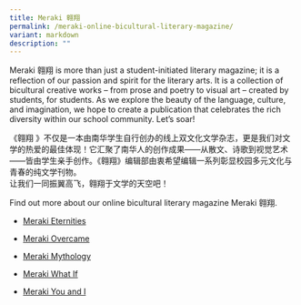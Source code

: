 ```yaml
---
title: Meraki 翱翔
permalink: /meraki-online-bicultural-literary-magazine/
variant: markdown
description: ""
---
```

<p>Meraki 翱翔 is more than just a student-initiated literary magazine; it
is a reflection of our passion and spirit for the literary arts. It is
a collection of bicultural creative works – from prose and poetry to visual
art – created by students, for students. As we explore the beauty of the
language, culture, and imagination, we hope to create a publication that
celebrates the rich diversity within our school community. Let’s soar!</p>
<p>《翱翔 》不仅是一本由南华学生自行创办的线上双文化文学杂志，更是我们对文学的热爱的最佳体现！它汇聚了南华人的创作成果——从散文、诗歌到视觉艺术——皆由学生亲手创作。《翱翔》编辑部由衷希望编辑一系列彰显校园多元文化与青春的纯文学刊物。<br>
让我们一同振翼高飞，翱翔于文学的天空吧！</p>
<p></p>
<p>Find out more about our online bicultural literary magazine Meraki 翱翔.
<br>
</p>
<ul data-tight="true" class="tight">
<li>
<p><a href="https://www.flipsnack.com/nanhua/meraki-eternities/full-view.html" rel="noopener nofollow" target="_blank">Meraki Eternities</a>
</p>
</li>
<li>
<p><a href="https://www.flipsnack.com/nanhua/meraki-overcame/full-view.html" rel="noopener nofollow" target="_blank">Meraki Overcame</a>
</p>
</li>
<li>
<p><a href="https://www.flipsnack.com/nanhua/meraki-mythology/full-view.html" rel="noopener nofollow" target="_blank">Meraki Mythology</a>
</p>
</li>
<li>
<p><a href="https://www.flipsnack.com/nanhua/meraki-what-if-2023-01/full-view.html" rel="noopener nofollow" target="_blank">Meraki What If</a>
</p>
</li>
<li>
<p><a href="https://www.flipsnack.com/nanhua/meraki-you-and-i/full-view.html" rel="noopener nofollow" target="_blank">Meraki You and I</a>
</p>
</li>
</ul>
<p></p>